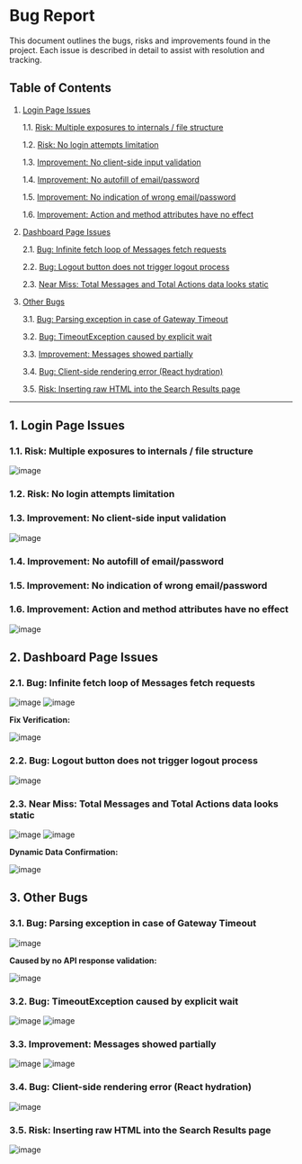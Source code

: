 # Bug Report

This document outlines the bugs, risks and improvements found in the project. Each issue is described in detail to assist with resolution and tracking.

## Table of Contents

1. [Login Page Issues](#login-page-issues)

   1.1. [Risk: Multiple exposures to internals / file structure](#risk-multiple-exposures-to-internals--file-structure)

   1.2. [Risk: No login attempts limitation](#risk-no-login-attempts-limitation)

   1.3. [Improvement: No client-side input validation](#improvement-no-client-side-input-validation)

   1.4. [Improvement: No autofill of email/password](#improvement-no-autofill-of-emailpassword)

   1.5. [Improvement: No indication of wrong email/password](#improvement-no-indication-of-wrong-emailpassword)

   1.6. [Improvement: Action and method attributes have no effect](#improvement-action-and-method-attributes-have-no-effect)

3. [Dashboard Page Issues](#dashboard-page-issues)

   2.1. [Bug: Infinite fetch loop of Messages fetch requests](#bug-infinite-fetch-loop-of-messages-fetch-requests)

   2.2. [Bug: Logout button does not trigger logout process](#bug-logout-button-does-not-trigger-logout-process)

   2.3. [Near Miss: Total Messages and Total Actions data looks static](#near-miss-total-messages-and-total-actions-data-looks-static)

5. [Other Bugs](#other-bugs)

   3.1. [Bug: Parsing exception in case of Gateway Timeout](#bug-parsing-exception-in-case-of-gateway-timeout)

   3.2. [Bug: TimeoutException caused by explicit wait](#bug-timeoutexception-caused-by-explicit-wait)

   3.3. [Improvement: Messages showed partially](#improvement-messages-showed-partially)

   3.4. [Bug: Client-side rendering error (React hydration)](#bug-client-side-rendering-error-react-hydration)

   3.5. [Risk: Inserting raw HTML into the Search Results page](#risk-inserting-raw-html-into-the-search-results-page)

---

## 1. Login Page Issues

### 1.1. Risk: Multiple exposures to internals / file structure

![image](https://github.com/user-attachments/assets/eb81ffbb-89bf-4c61-b550-b335a7938b59)

### 1.2. Risk: No login attempts limitation

### 1.3. Improvement: No client-side input validation

![image](https://github.com/user-attachments/assets/6f45313c-be44-49fb-accd-c0332eed7d42)

### 1.4. Improvement: No autofill of email/password

### 1.5. Improvement: No indication of wrong email/password

### 1.6. Improvement: Action and method attributes have no effect

![image](https://github.com/user-attachments/assets/0bdee116-b5e0-4655-a5cf-892ecc62a67a)

## 2. Dashboard Page Issues

### 2.1. Bug: Infinite fetch loop of Messages fetch requests

![image](https://github.com/user-attachments/assets/03b11897-4114-4e74-8f73-c3331ef9c0cd)
![image](https://github.com/user-attachments/assets/9b9ea202-fb9f-457e-a080-400155fa0060)

**Fix Verification:**

![image](https://github.com/user-attachments/assets/92132348-de06-4523-a8b7-89d14d2cf0c3)

### 2.2. Bug: Logout button does not trigger logout process

![image](https://github.com/user-attachments/assets/03a34395-a782-47fc-8ea4-5500adbdf845)

### 2.3. Near Miss: Total Messages and Total Actions data looks static

![image](https://github.com/user-attachments/assets/f8ce0459-2fa0-422c-923f-b5ab20d16236)
![image](https://github.com/user-attachments/assets/cbf701cc-671e-44c8-9408-6aeff2da2277)

**Dynamic Data Confirmation:**

![image](https://github.com/user-attachments/assets/545efd89-0f37-4e1f-a4af-31217383e323)

## 3. Other Bugs

### 3.1. Bug: Parsing exception in case of Gateway Timeout

![image](https://github.com/user-attachments/assets/394d3512-6c28-4030-9ee6-58b0aa189333)

**Caused by no API response validation:**

![image](https://github.com/user-attachments/assets/923623b2-c631-4445-a27c-507d67b83d26)

### 3.2. Bug: TimeoutException caused by explicit wait

![image](https://github.com/user-attachments/assets/f7451c67-b3f7-46c7-86ce-18e4e7da20b4)
![image](https://github.com/user-attachments/assets/2d675d2a-6381-4118-a283-0672e7f651a8)

### 3.3. Improvement: Messages showed partially

![image](https://github.com/user-attachments/assets/eacdace4-50c3-48cc-8cba-84b78cca678d)
![image](https://github.com/user-attachments/assets/2d4e9605-1720-4306-bfe5-009fea8dd71c)

### 3.4. Bug: Client-side rendering error (React hydration)

![image](https://github.com/user-attachments/assets/218e7377-a66d-4363-b515-b4b7129f18f0)

### 3.5. Risk: Inserting raw HTML into the Search Results page

![image](https://github.com/user-attachments/assets/4a4bbf2c-8784-4b64-ae73-4509eef678bc)
